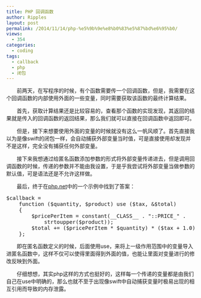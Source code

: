 ```yaml
---
title: PHP 回调函数
author: Ripples
layout: post
permalink: /2014/11/14/php-%e5%9b%9e%e8%b0%83%e5%87%bd%e6%95%b0/
views:
  - 354
categories:
  - coding
tags:
  - callback
  - php
  - 闭包
---
```

<p style="text-indent: 2em;">
  前两天，在写程序的时候，有个函数需要传一个回调函数，但是，我需要在<span style="text-indent: 32px;">这个回调函数的内部使用外面的一些变量，同时需要获取该函数的最终计算结果。</span>
</p>

<p style="text-indent: 2em;">
  <span style="text-indent: 32px;">首先，获取计算结果还是比较容易的，查看那个函数的实现发现，其返回的结果就是传入的回调函数的返回结果，那么我们就可以直接在回调函数中返回即可。</span>
</p>

<!--more-->

<p style="text-indent: 2em;">
  但是，接下来想要使用外面的变量的时候就没有这么一帆风顺了。首先直接我以为是像swift的闭包一样，会自动捕获外部变量当时值，可是直接使用却发现并不是这样，完全没有捕获任何外部变量。
</p>

<p style="text-indent: 2em;">
  接下来我想通过给匿名函数添加参数的形式将外部变量传递进去，但是调用回调函数的时候，传递的参数并不能由我设置，于是乎我尝试将外部变量当做参数的默认值，可是语法还是不允许这样做。
</p>

<p style="text-indent: 2em;">
  最后，终于在<a href="http://php.net/manual/zh/language.types.callable.php" target="_blank">php.net</a>中的一个示例中找到了答案：
</p>

<pre class="brush:php;toolbar:false">$callback&nbsp;=
&nbsp;&nbsp;&nbsp;&nbsp;function&nbsp;($quantity,&nbsp;$product)&nbsp;use&nbsp;($tax,&nbsp;&$total)
&nbsp;&nbsp;&nbsp;&nbsp;{
&nbsp;&nbsp;&nbsp;&nbsp;&nbsp;&nbsp;&nbsp;&nbsp;$pricePerItem&nbsp;=&nbsp;constant(__CLASS__&nbsp;.&nbsp;"::PRICE_"&nbsp;.
&nbsp;&nbsp;&nbsp;&nbsp;&nbsp;&nbsp;&nbsp;&nbsp;&nbsp;&nbsp;&nbsp;&nbsp;strtoupper($product));
&nbsp;&nbsp;&nbsp;&nbsp;&nbsp;&nbsp;&nbsp;&nbsp;$total&nbsp;+=&nbsp;($pricePerItem&nbsp;*&nbsp;$quantity)&nbsp;*&nbsp;($tax&nbsp;+&nbsp;1.0);
&nbsp;&nbsp;&nbsp;&nbsp;};</pre>

<p style="text-indent: 2em;">
  即在匿名函数定义的时候，后面使用use，来将上一级作用范围中的变量导入进匿名函数中，这样不仅可以使得里面得到外面的值，也能让里面对变量进行的修改反映到外面。
</p>

<p style="text-indent: 2em;">
  仔细想想，其实php这样的方式也挺好的，这样每一个传递的变量都是由我们自己在use中明确的，那么也就不至于出现像swift中自动捕获变量时极易出现的相互引用而导致的内存泄露。
</p>
